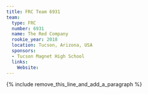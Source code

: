 ```yaml
---
title: FRC Team 6931
team:
  type: FRC
  number: 6931
  name: The Red Company
  rookie_year: 2018
  location: Tucson, Arizona, USA
  sponsors:
  - Tucson Magnet High School
  links:
    Website:
---
```


{% include remove_this_line_and_add_a_paragraph %}
